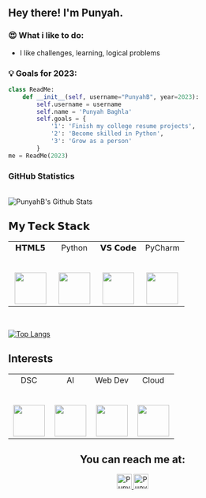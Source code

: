 <h2> Hey there! I'm Punyah. </h2>


### 😍 What i like to do:
- I like challenges, learning, logical problems

### 💡 Goals for 2023:
  
```python
class ReadMe:
    def __init__(self, username="PunyahB", year=2023):
        self.username = username
        self.name = 'Punyah Baghla'
        self.goals = {
            '1': 'Finish my college resume projects',
            '2': 'Become skilled in Python',
            '3': 'Grow as a person'
        }
me = ReadMe(2023)
```  


### GitHub Statistics
<br>

<img align="center" src="https://github-readme-stats.vercel.app/api?username=PunyahB&include_all_commits=true&count_private=true&show_icons=true&line_height=20&title_color=7A7ADB&icon_color=2234AE&text_color=D3D3D3&bg_color=0,000000,130F40" alt="PunyahB's Github Stats">

</br>





## 𝗠𝘆 𝗧𝗲𝗰𝗸 𝗦𝘁𝗮𝗰𝗸

<table>
  <tbody>
    <tr valign="top">
      <td width="25%" align="center">
        <span>𝗛𝗧𝗠𝗟𝟱</span><br><br><br>
        <img height="64px" src="https://cdn.svgporn.com/logos/html-5.svg">
      </td>
      <td width="25%" align="center">
        <span>Python</span><br><br><br>
        <img height="64px" src="https://cdn.svgporn.com/logos/python.svg">
      </td>
     <td width="25%" align="center">
        <span>𝗩𝗦 𝗖𝗼𝗱𝗲</span><br><br><br>
        <img height="64px" src="https://cdn.svgporn.com/logos/visual-studio-code.svg">
      </td>
      <td width="25%" align="center">
        <span>PyCharm</span><br><br><br>
        <img height="64px" src="https://cdn.svgporn.com/logos/pycharm.svg">
      </td>
    </tr>
  </tbody>
</table>

</br>

[![Top Langs](https://github-readme-stats.vercel.app/api/top-langs/?username=PunyahB&layout=compact&text_color=daf7dc&bg_color=151515)](https://github.com/punyahB/github-readme-stats)

## Interests

<table>
  <tbody>
    <tr valign="top">
      <td width="25%" align="center">
        <span>DSC</span><br><br><br>
        <img height="64px" src="https://i.pinimg.com/736x/6b/2c/27/6b2c279eeb7a25918523baaa4202e4d0.jpg">
      </td>
      <td width="25%" align="center">
        <span>AI</span><br><br><br>
        <img height="64px" src="https://img.freepik.com/premium-vector/ai-technology-digital-artificial-intelligence-future-circuit-electronic-colorful-vector-logo-design_216988-1080.jpg">
      </td>
     <td width="25%" align="center">
        <span>Web Dev</span><br><br><br>
        <img height="64px" src="https://e1.pxfuel.com/desktop-wallpaper/125/969/desktop-wallpaper-web-development-posted-by-sarah-anderson-full-stack.jpg">
      </td>
      <td width="25%" align="center">
        <span>Cloud</span><br><br><br>
        <img height="64px" src="https://e0.pxfuel.com/wallpapers/125/919/desktop-wallpaper-why-amplyfi-selected-aws-as-a-strategic-partner-amazon-web-services.jpg">
      </td>
    </tr>
  </tbody>
</table>




<h2 align="center">You can reach me at: </h2>

<p align="center">

  <a href="https://www.linkedin.com/in/punyah-baghla-2b9ab3289/">
    <img src="https://www.vectorlogo.zone/logos/linkedin/linkedin-icon.svg" alt="Punyah's LinkedIn Profile" height="30" width="30">
  </a>


  <a href="https://twitter.com/iamrockstar211">
    <img src="https://cdn.svgporn.com/logos/twitter.svg" alt="Punyah's Twitter Profile" height="30" width="30">
  </a>
  
</p>

